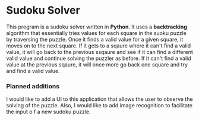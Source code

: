 # Sudoku Solver

This program is a sudoku solver written in **Python**. It uses a **backtracking** algorithm that essentially tries values for each square in the suoku puzzle by traversing the puzzle. Once it finds a valid value for a given square, it moves on to the next square. If it gets to a sqaure where it can't find a valid value, it will go back to the previous ssqaure and see if it can find a different valid value and continue solving the puzzler as before. If it can't find a valid value at the previous sqaure, it will once more go back one square and try and find a valid value.

### Planned additions
 I would like to add a UI to this application that allows the user to observe the solving of the puzzle. Also, I would like to add image recognition to facilitate the input o f a new sudoku puzzle.
